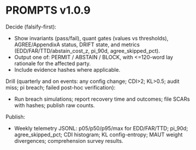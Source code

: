 # PROMPTS v1.0.9

Decide (falsify-first):
- Show invariants (pass/fail), quant gates (values vs thresholds), AGREE/AppendixA status, DRIFT state, and metrics (EDD/FAR/TTD/abstain_cost_z, pi_90d, agree_skipped_pct).
- Output one of: PERMIT / ABSTAIN / BLOCK, with <=120-word lay rationale for the affected party.
- Include evidence hashes where applicable.

Drill (quarterly and on events: any config change; CDI>2; KL>0.5; audit miss; pi breach; failed post-hoc verification):
- Run breach simulations; report recovery time and outcomes; file SCARs with hashes; publish raw counts.

Publish:
- Weekly telemetry JSONL: p05/p50/p95/max for EDD/FAR/TTD; pi_90d; agree_skipped_pct; CDI histogram; KL config-entropy; MAUT weight divergences; comprehension survey results.
